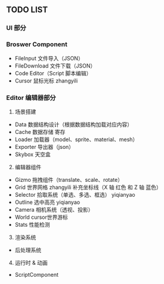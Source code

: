 ## TODO LIST

### UI 部分

### Broswer Component
- FileInput 文件导入（JSON）
- FileDownload 文件下载（JSON）
- Code Editor（Script 脚本编辑）
- Cursor 鼠标光标           zhangyili

### Editor 编辑器部分

1. 场景搭建
- Data 数据结构设计（根据数据结构加载对应内容）
- Cache 数据存储 寄存
- Loader 加载器（model、sprite、material、mesh）
- Exporter 导出器（json）
- Skybox 天空盒

2. 编辑器组件
- Gizmo 拖拽组件（translate、scale、rotate）
- Grid 世界网格                             zhangyili
    补充坐标线（X 轴 红色 和 Z 轴 蓝色）
- Selector 拾取系统（单选、多选、框选）        yiqianyao
- Outline 选中高亮                          yiqianyao
- Camera 相机系统（透视、投影）
- World cursor世界游标
- Stats 性能检测

3. 渲染系统
- 后处理系统

4. 运行时 & 动画
- ScriptComponent
